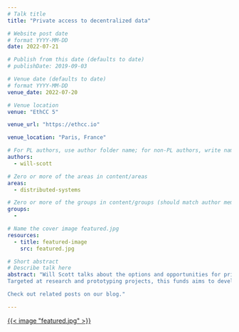 ```yaml
---
# Talk title
title: "Private access to decentralized data"

# Website post date
# format YYYY-MM-DD
date: 2022-07-21

# Publish from this date (defaults to date)
# publishDate: 2019-09-03

# Venue date (defaults to date)
# format YYYY-MM-DD
venue_date: 2022-07-20

# Venue location
venue: "EthCC 5"

venue_url: "https://ethcc.io"

venue_location: "Paris, France"

# For PL authors, use author folder name; for non-PL authors, write name as in paper within ""
authors:
  - will-scott

# Zero or more of the areas in content/areas
areas:
  - distributed-systems

# Zero or more of the groups in content/groups (should match author membership)
groups:
  - 

# Name the cover image featured.jpg
resources:
  - title: featured-image
    src: featured.jpg

# Short abstract
# Describe talk here
abstract: "Will Scott talks about the options and opportunities for private access to decentralized data, and announces Protocol Labs private data retrieval fund. 
Targeted at research and prototyping projects, this funds aims to develop additional protocol-compatible primitives allowing users to interact privately with Web3 content.

Check out related posts on our blog."

---
```



[{{< image "featured.jpg" >}}](https://www.youtube.com/watch?v=A0mzqmUtkSE)
